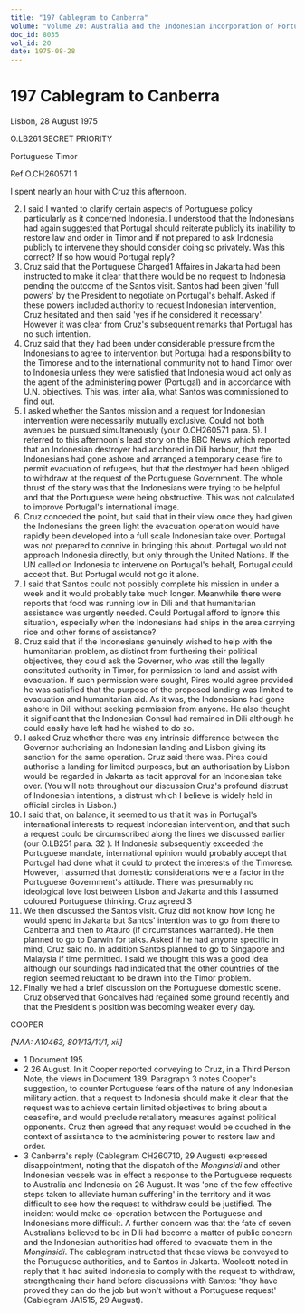 ```yaml
---
title: "197 Cablegram to Canberra"
volume: "Volume 20: Australia and the Indonesian Incorporation of Portuguese Timor, 1974-1976"
doc_id: 8035
vol_id: 20
date: 1975-08-28
---
```


# 197 Cablegram to Canberra

Lisbon, 28 August 1975

O.LB261 SECRET PRIORITY

Portuguese Timor

Ref O.CH260571 1

I spent nearly an hour with Cruz this afternoon.

  2. I said I wanted to clarify certain aspects of Portuguese policy particularly as it concerned Indonesia. I understood that the Indonesians had again suggested that Portugal should reiterate publicly its inability to restore law and order in Timor and if not prepared to ask Indonesia publicly to intervene they should consider doing so privately. Was this correct? If so how would Portugal reply?
  3. Cruz said that the Portuguese Charged1 Affaires in Jakarta had been instructed to make it clear that there would be no request to Indonesia pending the outcome of the Santos visit. Santos had been given 'full powers' by the President to negotiate on Portugal's behalf. Asked if these powers included authority to request Indonesian intervention, Cruz hesitated and then said 'yes if he considered it necessary'. However it was clear from Cruz's subsequent remarks that Portugal has no such intention.
  4. Cruz said that they had been under considerable pressure from the Indonesians to agree to intervention but Portugal had a responsibility to the Timorese and to the international community not to hand Timor over to Indonesia unless they were satisfied that Indonesia would act only as the agent of the administering power (Portugal) and in accordance with U.N. objectives. This was, inter alia, what Santos was commissioned to find out.
  5. I asked whether the Santos mission and a request for Indonesian intervention were necessarily mutually exclusive. Could not both avenues be pursued simultaneously (your O.CH260571 para. 5). I referred to this afternoon's lead story on the BBC News which reported that an Indonesian destroyer had anchored in Dili harbour, that the Indonesians had gone ashore and arranged a temporary cease fire to permit evacuation of refugees, but that the destroyer had been obliged to withdraw at the request of the Portuguese Government. The whole thrust of the story was that the Indonesians were trying to be helpful and that the Portuguese were being obstructive. This was not calculated to improve Portugal's international image.
  6. Cruz conceded the point, but said that in their view once they had given the Indonesians the green light the evacuation operation would have rapidly been developed into a full scale Indonesian take over. Portugal was not prepared to connive in bringing this about. Portugal would not approach Indonesia directly, but only through the United Nations. If the UN called on Indonesia to intervene on Portugal's behalf, Portugal could accept that. But Portugal would not go it alone.
  7. I said that Santos could not possibly complete his mission in under a week and it would probably take much longer. Meanwhile there were reports that food was running low in Dili and that humanitarian assistance was urgently needed. Could Portugal afford to ignore this situation, especially when the Indonesians had ships in the area carrying rice and other forms of assistance?
  8. Cruz said that if the Indonesians genuinely wished to help with the humanitarian problem, as distinct from furthering their political objectives, they could ask the Governor, who was still the legally constituted authority in Timor, for permission to land and assist with evacuation. If such permission were sought, Pires would agree provided he was satisfied that the purpose of the proposed landing was limited to evacuation and humanitarian aid. As it was, the Indonesians had gone ashore in Dili without seeking permission from anyone. He also thought it significant that the Indonesian Consul had remained in Dili although he could easily have left had he wished to do so.
  9. I asked Cruz whether there was any intrinsic difference between the Governor authorising an Indonesian landing and Lisbon giving its sanction for the same operation. Cruz said there was. Pires could authorise a landing for limited purposes, but an authorisation by Lisbon would be regarded in Jakarta as tacit approval for an Indonesian take over. (You will note throughout our discussion Cruz's profound distrust of Indonesian intentions, a distrust which I believe is widely held in official circles in Lisbon.)
  10. I said that, on balance, it seemed to us that it was in Portugal's international interests to request Indonesian intervention, and that such a request could be circumscribed along the lines we discussed earlier (our O.LB251 para. 32 ). If Indonesia subsequently exceeded the Portuguese mandate, international opinion would probably accept that Portugal had done what it could to protect the interests of the Timorese. However, I assumed that domestic considerations were a factor in the Portuguese Government's attitude. There was presumably no ideological love lost between Lisbon and Jakarta and this I assumed coloured Portuguese thinking. Cruz agreed.3
  11. We then discussed the Santos visit. Cruz did not know how long he would spend in Jakarta but Santos' intention was to go from there to Canberra and then to Atauro (if circumstances warranted). He then planned to go to Darwin for talks. Asked if he had anyone specific in mind, Cruz said no. In addition Santos planned to go to Singapore and Malaysia if time permitted. I said we thought this was a good idea although our soundings had indicated that the other countries of the region seemed reluctant to be drawn into the Timor problem.
  12. Finally we had a brief discussion on the Portuguese domestic scene. Cruz observed that Goncalves had regained some ground recently and that the President's position was becoming weaker every day.



COOPER

_[NAA: A10463, 801/13/11/1, xii]_

  * 1 Document 195.
  * 2 26 August. In it Cooper reported conveying to Cruz, in a Third Person Note, the views in Document 189. Paragraph 3 notes Cooper's suggestion, to counter Portuguese fears of the nature of any Indonesian military action. that a request to Indonesia should make it clear that the request was to achieve certain limited objectives to bring about a ceasefire, and would preclude retaliatory measures against political opponents. Cruz then agreed that any request would be couched in the context of assistance to the administering power to restore law and order.
  * 3 Canberra's reply (Cablegram CH260710, 29 August) expressed disappointment, noting that the dispatch of the _Monginsidi_ and other Indonesian vessels was in effect a response to the Portuguese requests to Australia and Indonesia on 26 August. It was 'one of the few effective steps taken to alleviate human suffering' in the territory and it was difficult to see how the request to withdraw could be justified. The incident would make co-operation between the Portuguese and Indonesians more difficult. A further concern was that the fate of seven Australians believed to be in Dili had become a matter of public concern and the Indonesian authorities had offered to evacuate them in the _Monginsidi_. The cablegram instructed that these views be conveyed to the Portuguese authorities, and to Santos in Jakarta. Woolcott noted in reply that it had suited Indonesia to comply with the request to withdraw, strengthening their hand before discussions with Santos: 'they have proved they can do the job but won't without a Portuguese request' (Cablegram JA1515, 29 August).


